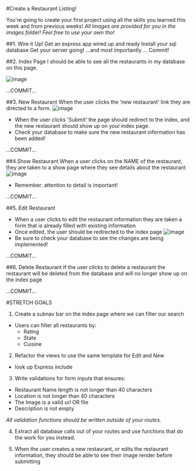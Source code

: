 #Create a Restaurant Listing!

You're going to create your first project using all the skills you learned this week and from previous weeks!
*All Images are provided for you in the images folder! Feel free to use your own tho!*

##1. Wire it Up!
Get an express app wired up and ready
Install your sql database
Get your server going!
...and most importantly ... Commit!

##2. Index Page
I should be able to see all the restaurants in my database on this page.

![image](images/index.jpg)

...COMMIT...

##3. New Restaurant
When the user clicks the 'new restaurant' link they are directed to a form.
![image](images/new.jpg)
* When the user clicks 'Submit' the page should redirect to the index, and the new restaurant should show up on your index page.
* Check your database to make sure the new restaurant information has been added!

...COMMIT...

##4.Show Restaurant
When a user clicks on the NAME of the restaurant, they are taken to a show page where they see details about the restaurant
![image](images/show.jpg)
* Remember: attention to detail is important!

...COMMIT...

##5. Edit Restaurant
* When a user clicks to edit the restaurant information they are taken a form that is already filled with existing information
* Once edited, the user should be redirected to the index page
![image](images/edit.jpg)
* Be sure to check your database to see the changes are being implemented!

...COMMIT...

##6. Delete Restaurant
If the user clicks to delete a restaurant the restaurant will be deleted from the database and will no longer show up on the index page

...COMMIT...

#STRETCH GOALS

1. Create a subnav bar on the index page where we can filter our search
  * Users can filter all restaurants by:
    * Rating
    * State
    * Cuisine

2. Refactor the views to use the same template for Edit and New
  * look up Express include

3. Write validations for form inputs that ensures:
  * Restaurant Name length is not longer than 40 characters
  * Location is not longer than 40 characters
  * The Image is a valid url OR file
  * Description is not empty

  *All validation functions should be written outside of your routes.*

4. Extract all database calls out of your routes and use functions that do the work for you instead.

5. When the user creates a new restaurant, or edits the restaurant information, they should be able to see their image render before submitting
